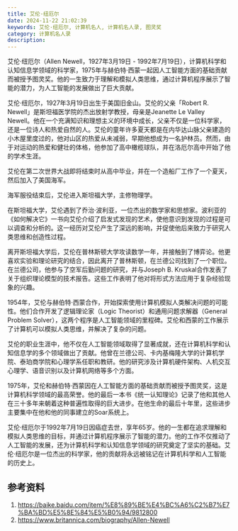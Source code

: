 ```yaml
---
title: 艾伦·纽厄尔
date: 2024-11-22 21:02:39
keywords: 艾伦·纽厄尔, 计算机名人, 计算机名人录, 图灵奖
category: 计算机名人录
description: 
---
```


艾伦·纽厄尔（Allen Newell，1927年3月19日 - 1992年7月19日），计算机科学和认知信息学领域的科学家，1975年与赫伯特·西蒙一起因人工智能方面的基础贡献而被授予图灵奖。他的一生致力于理解和模拟人类思维，通过计算机程序展示了智能的潜力，为人工智能的发展做出了巨大贡献。

艾伦·纽厄尔，1927年3月19日出生于美国旧金山。艾伦的父亲「Robert R. Newell」是斯坦福医学院的杰出放射学教授，母亲是Jeanette Le Valley Newell。他在一个充满知识和理想主义的环境中成长，父亲不仅是一位科学家，还是一位诗人和热爱自然的人。艾伦的童年许多夏天都是在内华达山脉父亲建造的小木屋里度过的，他对山区的热爱从未减弱，早期他想成为一名护林员。然而，由于对运动的热爱和健壮的体格，他参加了高中橄榄球队，并在洛厄尔高中开始了他的学术生涯。

艾伦在第二次世界大战即将结束时从高中毕业，并在一个造船厂工作了一个夏天，然后加入了美国海军。

海军服役结束后，艾伦进入斯坦福大学，主修物理学。

在斯坦福大学，艾伦遇到了乔治·波利亚，一位杰出的数学家和思想家。波利亚的《如何解决它》一书向艾伦介绍了启发式发现的艺术，使他意识到发现的过程是可以调查和分析的。这一经历对艾伦产生了深远的影响，并促使他后来致力于研究人类思维和创造性过程。

离开斯坦福大学后，艾伦在普林斯顿大学攻读数学一年，并接触到了博弈论。他更喜欢实验和理论研究的结合，因此离开了普林斯顿，在兰德公司找到了一个职位。在兰德公司，他参与了空军后勤问题的研究，并与Joseph B. Kruskal合作发表了关于组织理论模型的技术报告。这些工作表明了他对将形式方法应用于复杂经验现象的兴趣。

1954年，艾伦与赫伯特·西蒙合作，开始探索使用计算机模拟人类解决问题的可能性。他们合作开发了逻辑理论家（Logic Theorist）和通用问题求解器（General Problem Solver），这两个程序是人工智能领域的里程碑。艾伦和西蒙的工作展示了计算机可以模拟人类思维，并解决了复杂的问题。

艾伦的职业生涯中，他不仅在人工智能领域取得了显著成就，还在计算机科学和认知信息学的多个领域做出了贡献。他曾在兰德公司、卡内基梅隆大学的计算机学院、泰珀商学院和心理学系任职和教研。他的研究涉及计算机硬件架构、人机交互心理学、语音识别以及计算机网络等多个方面。

1975年，艾伦和赫伯特·西蒙因在人工智能方面的基础贡献而被授予图灵奖，这是计算机科学领域的最高荣誉。他的最后一本书《统一认知理论》记录了他和其他人在三十多年来朝着这种普遍性取得的巨大进步。在他生命的最后十年里，这些进步主要集中在他和他的同事建立的Soar系统上。

艾伦·纽厄尔于1992年7月19日因癌症去世，享年65岁。他的一生都在追求理解和模拟人类思维的目标，并通过计算机程序展示了智能的潜力。他的工作不仅推动了人工智能的发展，还为计算机科学和认知信息学领域的研究奠定了坚实的基础。艾伦·纽厄尔是一位杰出的科学家，他的贡献将永远被铭记在计算机科学和人工智能的历史上。

## 参考资料
1. https://baike.baidu.com/item/%E8%89%BE%E4%BC%A6%C2%B7%E7%BA%BD%E5%8E%84%E5%B0%94/9812800
2. https://www.britannica.com/biography/Allen-Newell